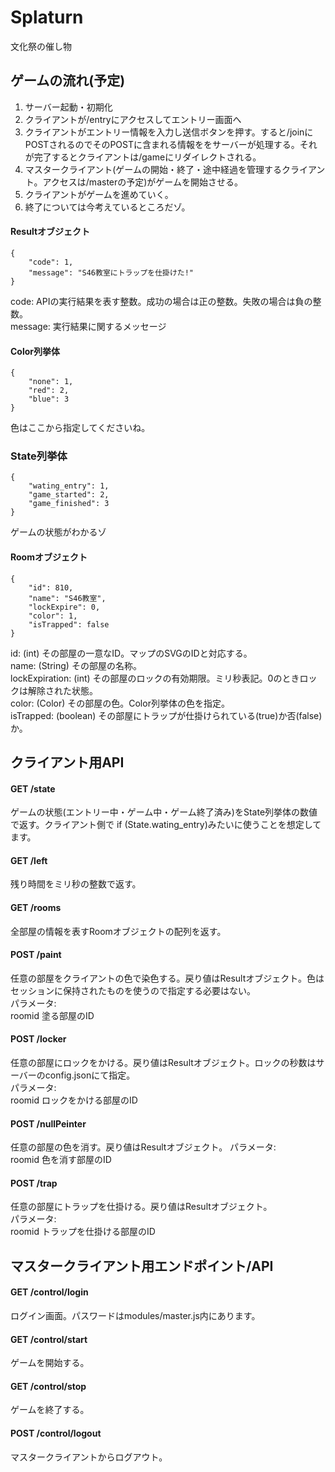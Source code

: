 # Splaturn
文化祭の催し物

## ゲームの流れ(予定)
1. サーバー起動・初期化
2. クライアントが/entryにアクセスしてエントリー画面へ
3. クライアントがエントリー情報を入力し送信ボタンを押す。すると/joinにPOSTされるのでそのPOSTに含まれる情報ををサーバーが処理する。それが完了するとクライアントは/gameにリダイレクトされる。
4. マスタークライアント(ゲームの開始・終了・途中経過を管理するクライアント。アクセスは/masterの予定)がゲームを開始させる。
5. クライアントがゲームを進めていく。
6. 終了については今考えているところだゾ。

#### Resultオブジェクト
    {
        "code": 1,
        "message": "S46教室にトラップを仕掛けた!"
    }
code: APIの実行結果を表す整数。成功の場合は正の整数。失敗の場合は負の整数。  
message: 実行結果に関するメッセージ

#### Color列挙体
    {
        "none": 1,
	    "red": 2,
	    "blue": 3
    }
色はここから指定してくださいね。

### State列挙体
    {
        "wating_entry": 1,
        "game_started": 2,
        "game_finished": 3
    }
ゲームの状態がわかるゾ

#### Roomオブジェクト
    {  
        "id": 810,
        "name": "S46教室",
        "lockExpire": 0,
        "color": 1,
        "isTrapped": false
    }
id: (int) その部屋の一意なID。マップのSVGのIDと対応する。  
name: (String) その部屋の名称。  
lockExpiration: (int) その部屋のロックの有効期限。ミリ秒表記。0のときロックは解除された状態。  
color: (Color) その部屋の色。Color列挙体の色を指定。  
isTrapped: (boolean) その部屋にトラップが仕掛けられている(true)か否(false)か。  

## クライアント用API

#### GET /state
ゲームの状態(エントリー中・ゲーム中・ゲーム終了済み)をState列挙体の数値で返す。クライアント側で if (State.wating_entry)みたいに使うことを想定してます。  

#### GET /left
残り時間をミリ秒の整数で返す。

#### GET /rooms
全部屋の情報を表すRoomオブジェクトの配列を返す。  

#### POST /paint
任意の部屋をクライアントの色で染色する。戻り値はResultオブジェクト。色はセッションに保持されたものを使うので指定する必要はない。  
パラメータ:  
roomid 塗る部屋のID

#### POST /locker
任意の部屋にロックをかける。戻り値はResultオブジェクト。ロックの秒数はサーバーのconfig.jsonにて指定。  
パラメータ:  
roomid ロックをかける部屋のID

#### POST /nullPeinter
任意の部屋の色を消す。戻り値はResultオブジェクト。
パラメータ:  
roomid 色を消す部屋のID

#### POST /trap
任意の部屋にトラップを仕掛ける。戻り値はResultオブジェクト。  
パラメータ:  
roomid トラップを仕掛ける部屋のID  
  
## マスタークライアント用エンドポイント/API

#### GET /control/login
ログイン画面。パスワードはmodules/master.js内にあります。

#### GET /control/start
ゲームを開始する。

#### GET /control/stop
ゲームを終了する。

#### POST /control/logout
マスタークライアントからログアウト。